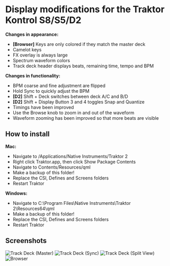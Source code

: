 # Display modifications for the Traktor Kontrol S8/S5/D2

**Changes in appearance:**

  - **[Browser]** Keys are only colored if they match the master deck
  - Camelot keys
  - FX overlay is always large
  - Spectrum waveform colors
  - Track deck header displays beats, remaining time, tempo and BPM

**Changes in functionality:**

  - BPM coarse and fine adjustment are flipped
  - Hold Sync to quickly adjust the BPM
  - **[D2]** Shift + Deck switches between deck A/C and B/D
  - **[D2]** Shift + Display Button 3 and 4 toggles Snap and Quantize
  - Timings have been improved
  - Use the Browse knob to zoom in and out of the waveform
  - Waveform zooming has been improved so that more beats are visible

## How to install

**Mac:**

  - Navigate to /Applications/Native Instruments/Traktor 2
  - Right click Traktor.app, then click Show Package Contents
  - Navigate to Contents/Resources/qml
  - Make a backup of this folder!
  - Replace the CSI, Defines and Screens folders
  - Restart Traktor

**Windows:**

  - Navigate to C:\Program Files\Native Instruments\Traktor 2\Resources64\qml
  - Make a backup of this folder!
  - Replace the CSI, Defines and Screens folders
  - Restart Traktor

## Screenshots

![Track Deck (Master)](https://ErikMinekus.github.io/traktor-kontrol-screens/nexus/track-deck-master.jpg)
![Track Deck (Sync)](https://ErikMinekus.github.io/traktor-kontrol-screens/nexus/track-deck-sync.jpg)
![Track Deck (Split View)](https://ErikMinekus.github.io/traktor-kontrol-screens/nexus/track-deck-split.jpg)
![Browser](https://ErikMinekus.github.io/traktor-kontrol-screens/nexus/browser.jpg)
